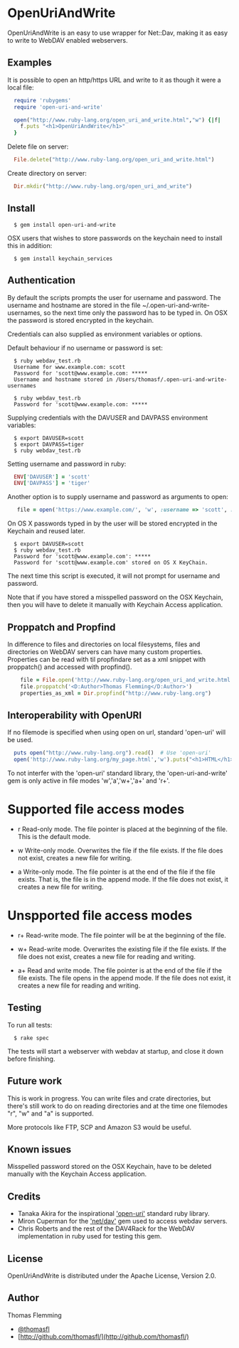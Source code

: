 OpenUriAndWrite
===============

OpenUriAndWrite is an easy to use wrapper for Net::Dav, making it as easy to write to WebDAV enabled webservers.

Examples
--------

It is possible to open an http/https URL and write to it as though it were a local file:

```ruby
  require 'rubygems'
  require 'open-uri-and-write'

  open("http://www.ruby-lang.org/open_uri_and_write.html","w") {|f|
    f.puts "<h1>OpenUriAndWrite</h1>"
  }
```

Delete file on server:

```ruby
  File.delete("http://www.ruby-lang.org/open_uri_and_write.html")
```

Create directory on server:

```ruby
  Dir.mkdir("http://www.ruby-lang.org/open_uri_and_write")
```

Install
-------

```
  $ gem install open-uri-and-write
```

OSX users that wishes to store passwords on the keychain need to install this in addition:

```
  $ gem install keychain_services
```


Authentication
--------------
By default the scripts prompts the user for username and password. The username and hostname are stored in the file ~/.open-uri-and-write-usernames, so the next time only the password has to be typed in. On OSX the password is stored encrypted in the keychain.

Credentials can also supplied as environment variables or options.

Default behaviour if no username or password is set:

```
  $ ruby webdav_test.rb
  Username for www.example.com: scott
  Password for 'scott@www.example.com: *****
  Username and hostname stored in /Users/thomasf/.open-uri-and-write-usernames

  $ ruby webdav_test.rb
  Password for 'scott@www.example.com: *****
```

Supplying credentials with the DAVUSER and DAVPASS environment variables:

```
  $ export DAVUSER=scott
  $ export DAVPASS=tiger
  $ ruby webdav_test.rb
```

Setting username and password in ruby:

```ruby
  ENV['DAVUSER'] = 'scott'
  ENV['DAVPASS'] = 'tiger'
```

Another option is to supply username and password as arguments to open:

```ruby
   file = open('https://www.example.com/', 'w', :username => 'scott', :password => 'tiger')
```

On OS X passwords typed in by the user will be stored encrypted in the Keychain and reused later.

```
  $ export DAVUSER=scott
  $ ruby webdav_test.rb
  Password for 'scott@www.example.com': *****
  Password for 'scott@www.example.com' stored on OS X KeyChain.
```

The next time this script is executed, it will not prompt for username and password.

Note that if you have stored a misspelled password on the OSX Keychain, then you will have to delete it manually with Keychain Access application.

Proppatch and Propfind
----------------------

In difference to files and directories on local filesystems, files and directories on WebDAV servers can have many custom properties. Properties can be read with til propfindare set as a xml snippet with proppatch() and accessed with propfind().

```ruby
    file = File.open('http://www.ruby-lang.org/open_uri_and_write.html','w')
    file.proppatch('<D:Author>Thomas Flemming</D:Author>')
    properties_as_xml = Dir.propfind("http://www.ruby-lang.org")
```

Interoperability with OpenURI
-----------------------------

If no filemode is specified when using open on url, standard 'open-uri' will be used.

```ruby
  puts open("http://www.ruby-lang.org").read()  # Use 'open-uri'
  open('http://www.ruby-lang.org/my_page.html','w').puts("<h1>HTML</h1>") # Use 'open-uri-and-write'
```

To not interfer with the 'open-uri' standard library, the 'open-uri-and-write' gem is only active in file modes 'w','a','w+','a+' and 'r+'.

Supported file access modes
===========================

 * r Read-only mode. The file pointer is placed at the beginning of the file. This is the default mode.

 * w Write-only mode. Overwrites the file if the file exists. If the file does not exist, creates a new file for writing.

 * a Write-only mode. The file pointer is at the end of the file if the file exists. That is, the file is in the append mode. If the file does not exist, it creates a new file for writing.

Unspported file access modes
============================
 * r+ Read-write mode. The file pointer will be at the beginning of the file.

 * w+ Read-write mode. Overwrites the existing file if the file exists. If the file does not exist, creates a new file for reading and writing.

 * a+ Read and write mode. The file pointer is at the end of the file if the file exists. The file opens in the append mode. If the file does not exist, it creates a new file for reading and writing.

Testing
-------
To run all tests:

```
  $ rake spec
```

The tests will start a webserver with webdav at startup, and close it down before finishing.

Future work
-----------
This is work in progress. You can write files and crate directories, but there's still work to do on reading directories and at the time one filemodes "r", "w" and "a" is supported.

More protocols like FTP, SCP and Amazon S3 would be useful.

Known issues
------------
Misspelled password stored on the OSX Keychain, have to be deleted manually with the Keychain Access application.

Credits
-------

  * Tanaka Akira for the inspirational ['open-uri'](https://github.com/ruby/ruby/blob/trunk/lib/open-uri.rb) standard ruby library.
  * Miron Cuperman for the ['net/dav'](https://github.com/devrandom/net_dav) gem used to access webdav servers.
  * Chris Roberts and the rest of the DAV4Rack for the WebDAV implementation in ruby used for testing this gem.

License
-------
OpenUriAndWrite is distributed under the Apache License, Version 2.0.

Author
------

Thomas Flemming

  * [@thomasfl](https://twitter.com/#!/thomasfl)
  * [http://github.com/thomasfl/](http://github.com/thomasfl/)
